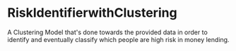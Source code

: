 # RiskIdentifierwithClustering
A Clustering Model that's done towards the provided data in order to identify and eventually classify which people are high risk in money lending.
